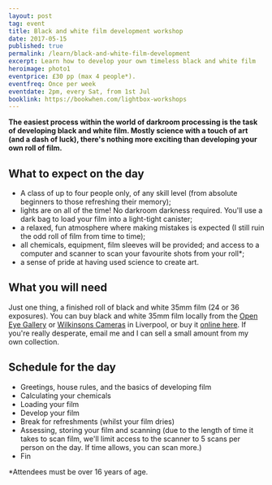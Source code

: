 ```yaml
---
layout: post
tag: event
title: Black and white film development workshop
date: 2017-05-15
published: true
permalink: /learn/black-and-white-film-development
excerpt: Learn how to develop your own timeless black and white film
heroimage: photo1
eventprice: £30 pp (max 4 people*).
eventfreq: Once per week
eventdate: 2pm, every Sat, from 1st Jul
booklink: https://bookwhen.com/lightbox-workshops
---
```


**The easiest process within the world of darkroom processing is the task of developing black and white film. Mostly science with a touch of art (and a dash of luck), there's nothing more exciting than developing your own roll of film.**

## What to expect on the day
- A class of up to four people only, of any skill level (from absolute beginners to those refreshing their memory);
- lights are on all of the time! No darkroom darkness required. You'll use a dark bag to load your film into a light-tight canister;
- a relaxed, fun atmosphere where making mistakes is expected (I still ruin the odd roll of film from time to time);
- all chemicals, equipment, film sleeves will be provided; and access to a computer and scanner to scan your favourite shots from your roll*;
- a sense of pride at having used science to create art.

## What you will need

Just one thing, a finished roll of black and white 35mm film (24 or 36 exposures). You can buy black and white 35mm film locally from the [Open Eye Gallery](https://openeye.org.uk) or [Wilkinsons Cameras](http://www.wilkinson.co.uk/w/storelocation/liverpool/) in Liverpool, or buy it [online here](/posts/where-to-buy-film-uk.html). If you're really desperate, email me and I can sell a small amount from my own collection.

## Schedule for the day

* Greetings, house rules, and the basics of developing film
* Calculating your chemicals
* Loading your film
* Develop your film
* Break for refreshments (whilst your film dries)
* Assessing, storing your film and scanning (due to the length of time it takes to scan film, we'll limit access to the scanner to 5 scans per person on the day. If time allows, you can scan more.)
* Fin


*Attendees must be over 16 years of age.
